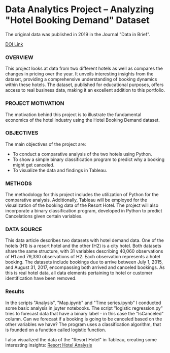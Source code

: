 # Data Analytics Project – Analyzing "Hotel Booking Demand" Dataset
The original data was published in 2019 in the Journal "Data in Brief".

[DOI Link](https://doi.org/10.1016/j.dib.2018.11.126)

### OVERVIEW
This project looks at data from two different hotels as well as compares the changes in pricing over the year. It unveils interesting insights from the dataset, providing a comprehensive understanding of booking dynamics within these hotels. The dataset, published for educational purposes, offers access to real business data, making it an excellent addition to this portfolio.

### PROJECT MOTIVATION
The motivation behind this project is to illustrate the fundamental economics of the hotel industry using the Hotel Booking Demand dataset.

### OBJECTIVES
The main objectives of the project are:
- To conduct a comparative analysis of the two hotels using Python.
- To show a simple binary classification program to predict why a booking might get canceled.
- To visualize the data and findings in Tableau.

### METHODS
The methodology for this project includes the utilization of Python for the comparative analysis. Additionally, Tableau will be employed for the visualization of the booking data of the Resort Hotel. The project will also incorporate a binary classification program, developed in Python to predict Cancelations given certain variables.

### DATA SOURCE
This data article describes two datasets with hotel demand data. One of the hotels (H1) is a resort hotel and the other (H2) is a city hotel. Both datasets share the same structure, with 31 variables describing 40,060 observations of H1 and 79,330 observations of H2. Each observation represents a hotel booking. The datasets include bookings due to arrive between July 1, 2015, and August 31, 2017, encompassing both arrived and canceled bookings. As this is real hotel data, all data elements pertaining to hotel or customer identification have been removed.

### Results
In the scripts "Analysis", "Map.ipynb" and "Time series.ipynb" I conducted some basic analysis in juyter notebooks. The script "logistic regression.py" tries to forecast data that have a binary label - in this case the "IsCanceled" column. Can we forecast if a booking is going to be canceled based on the other variables we have? The program uses a classification algorithm, that is founded on a function called logistic function.

I also visualized the data of the "Resort Hotel" in Tableau, creating some interesting insights: [Resort Hotel Analysis](https://public.tableau.com/app/profile/hf.mb/viz/ResortHotelBookingAnalysis/Dashboard2)
